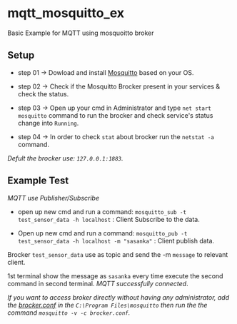 # mqtt_mosquitto_ex
Basic Example for MQTT using mosquoitto broker

## Setup

- step 01 -> Dowload and install [Mosquitto](https://mosquitto.org/download/) based on your OS.

- step 02 -> Check if the Mosquitto Brocker present in your services & check the status.

- step 03 -> Open up your cmd in Administrator and type `net start mosquitto` command to run the brocker and check service's status change into `Running`.

- step 04 -> In order to check `stat` about brocker run the `netstat -a` command.

*Defult the brocker use: `127.0.0.1:1883`.*

## Example Test

*MQTT use Publisher/Subscribe*

- open up new cmd and run a command: `mosquitto_sub -t test_sensor_data -h localhost` : Client Subscribe to the data.
  
- Open up new cmd and run a command: `mosquitto_pub -t test_sensor_data -h localhost -m "sasanka"` : Client publish data.

Brocker `test_sensor_data` use as topic and send the -m `message` to relevant client.

1st terminal show the message as `sasanka` every time execute the second command in second terminal. *MQTT successfully connected*.

*If you want to access broker directly without having any administrator, add the [brocker.conf](https://github.com/sasankaweera123/mqtt_mosquitto_ex/blob/main/broker.conf) in the `C:\Program Files\mosquitto` then run the the command `mosquitto -v -c brocker.conf`.*
